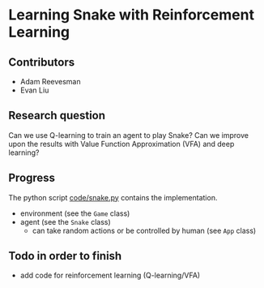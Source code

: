 # Learning Snake with Reinforcement Learning

## Contributors

- Adam Reevesman
- Evan Liu

## Research question

Can we use Q-learning to train an agent to play Snake? Can we improve upon the results with Value Function Approximation (VFA) and deep learning?

## Progress

The python script [code/snake.py](code/snake.py) contains the implementation.
- environment (see the `Game` class)
- agent (see the `Snake` class)
  - can take random actions or be controlled by human (see `App` class)

## Todo in order to finish
- add code for reinforcement learning (Q-learning/VFA)
